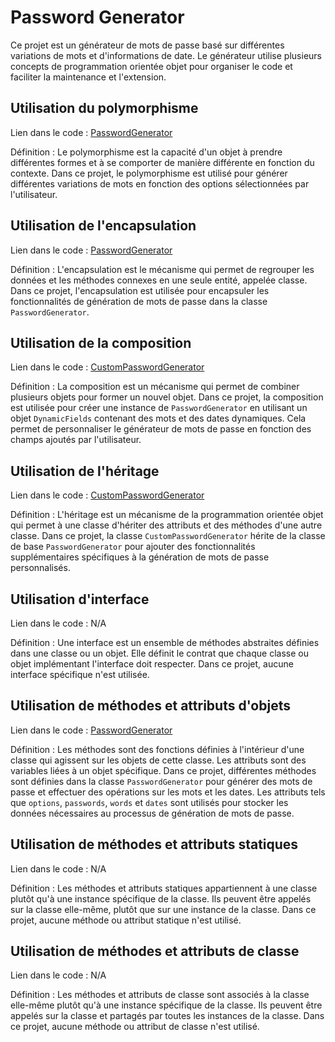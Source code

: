 # Password Generator

Ce projet est un générateur de mots de passe basé sur différentes variations de mots et d'informations de date. Le générateur utilise plusieurs concepts de programmation orientée objet pour organiser le code et faciliter la maintenance et l'extension.

## Utilisation du polymorphisme

Lien dans le code : [PasswordGenerator](https://github.com/exemple/projet/password_generator.py)

Définition : Le polymorphisme est la capacité d'un objet à prendre différentes formes et à se comporter de manière différente en fonction du contexte. Dans ce projet, le polymorphisme est utilisé pour générer différentes variations de mots en fonction des options sélectionnées par l'utilisateur.

## Utilisation de l'encapsulation

Lien dans le code : [PasswordGenerator](https://github.com/exemple/projet/password_generator.py)

Définition : L'encapsulation est le mécanisme qui permet de regrouper les données et les méthodes connexes en une seule entité, appelée classe. Dans ce projet, l'encapsulation est utilisée pour encapsuler les fonctionnalités de génération de mots de passe dans la classe `PasswordGenerator`.

## Utilisation de la composition

Lien dans le code : [CustomPasswordGenerator](https://github.com/exemple/projet/password_generator.py)

Définition : La composition est un mécanisme qui permet de combiner plusieurs objets pour former un nouvel objet. Dans ce projet, la composition est utilisée pour créer une instance de `PasswordGenerator` en utilisant un objet `DynamicFields` contenant des mots et des dates dynamiques. Cela permet de personnaliser le générateur de mots de passe en fonction des champs ajoutés par l'utilisateur.

## Utilisation de l'héritage

Lien dans le code : [CustomPasswordGenerator](https://github.com/exemple/projet/password_generator.py)

Définition : L'héritage est un mécanisme de la programmation orientée objet qui permet à une classe d'hériter des attributs et des méthodes d'une autre classe. Dans ce projet, la classe `CustomPasswordGenerator` hérite de la classe de base `PasswordGenerator` pour ajouter des fonctionnalités supplémentaires spécifiques à la génération de mots de passe personnalisés.

## Utilisation d'interface

Lien dans le code : N/A

Définition : Une interface est un ensemble de méthodes abstraites définies dans une classe ou un objet. Elle définit le contrat que chaque classe ou objet implémentant l'interface doit respecter. Dans ce projet, aucune interface spécifique n'est utilisée.

## Utilisation de méthodes et attributs d'objets

Lien dans le code : [PasswordGenerator](https://github.com/exemple/projet/password_generator.py)

Définition : Les méthodes sont des fonctions définies à l'intérieur d'une classe qui agissent sur les objets de cette classe. Les attributs sont des variables liées à un objet spécifique. Dans ce projet, différentes méthodes sont définies dans la classe `PasswordGenerator` pour générer des mots de passe et effectuer des opérations sur les mots et les dates. Les attributs tels que `options`, `passwords`, `words` et `dates` sont utilisés pour stocker les données nécessaires au processus de génération de mots de passe.

## Utilisation de méthodes et attributs statiques

Lien dans le code : N/A

Définition : Les méthodes et attributs statiques appartiennent à une classe plutôt qu'à une instance spécifique de la classe. Ils peuvent être appelés sur la classe elle-même, plutôt que sur une instance de la classe. Dans ce projet, aucune méthode ou attribut statique n'est utilisé.

## Utilisation de méthodes et attributs de classe

Lien dans le code : N/A

Définition : Les méthodes et attributs de classe sont associés à la classe elle-même plutôt qu'à une instance spécifique de la classe. Ils peuvent être appelés sur la classe et partagés par toutes les instances de la classe. Dans ce projet, aucune méthode ou attribut de classe n'est utilisé.

